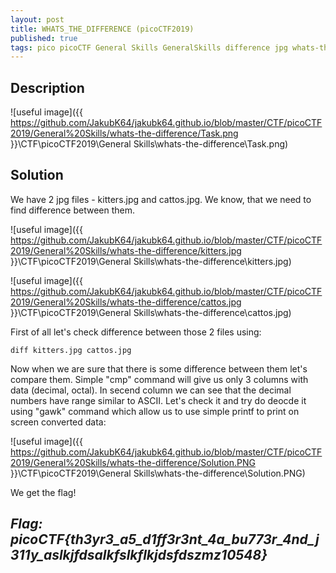 ```yaml
---
layout: post
title: WHATS_THE_DIFFERENCE (picoCTF2019)
published: true
tags: pico picoCTF General Skills GeneralSkills difference jpg whats-the-difference picoCTF2019
---
```


## Description

![useful image]({{ https://github.com/JakubK64/jakubk64.github.io/blob/master/CTF/picoCTF2019/General%20Skills/whats-the-difference/Task.png }}\CTF\picoCTF2019\General Skills\whats-the-difference\Task.png)

## Solution
We have 2 jpg files - kitters.jpg and cattos.jpg. We know, that we need to find difference between them.

![useful image]({{ https://github.com/JakubK64/jakubk64.github.io/blob/master/CTF/picoCTF2019/General%20Skills/whats-the-difference/kitters.jpg }}\CTF\picoCTF2019\General Skills\whats-the-difference\kitters.jpg)

![useful image]({{ https://github.com/JakubK64/jakubk64.github.io/blob/master/CTF/picoCTF2019/General%20Skills/whats-the-difference/cattos.jpg }}\CTF\picoCTF2019\General Skills\whats-the-difference\cattos.jpg)

First of all let's check difference between those 2 files using:

```unix
diff kitters.jpg cattos.jpg
```

Now when we are sure that there is some difference between them let's compare them. Simple "cmp" command will give us only 3 columns with data (decimal, octal). In secend column we can see that the decimal numbers have range similar to ASCII. Let's check it and try do deocde it using "gawk" command which allow us to use simple printf to print on screen converted data:

![useful image]({{ https://github.com/JakubK64/jakubk64.github.io/blob/master/CTF/picoCTF2019/General%20Skills/whats-the-difference/Solution.PNG }}\CTF\picoCTF2019\General Skills\whats-the-difference\Solution.PNG)

We get the flag!

## *Flag: picoCTF{th3yr3_a5_d1ff3r3nt_4a_bu773r_4nd_j311y_aslkjfdsalkfslkflkjdsfdszmz10548}*
